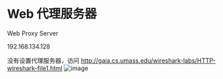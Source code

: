 # Web 代理服务器

Web	Proxy	Server

192.168.134.128


没有设置代理服务器，访问 http://gaia.cs.umass.edu/wireshark-labs/HTTP-wireshark-file1.html
![image](https://user-images.githubusercontent.com/58134113/209283096-c5cad9c7-6b26-4d8c-a3cb-87176ce0c3d5.png)


